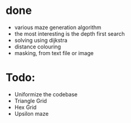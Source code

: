 # done

 - various maze generation algorithm
  - the most interesting is the depth first search
 - solving using dijkstra
 - distance colouring
 - masking, from text file or image

# Todo:

 - Uniformize the codebase 
 - Triangle Grid
 - Hex Grid
 - Upsilon maze